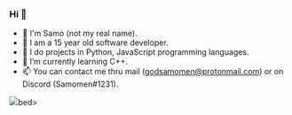 ### Hi  👋

- 🔭 I'm Samo (not my real name).
- 👾 I am a 15 year old software developer.
- 📁 I do projects in Python, JavaScript programming languages.
- 🌱 I’m currently learning C++.
- 📫 You can contact me thru mail (godsamomen@protonmail.com) or on Discord (Samomen#1231).

<a href="https://wakatime.com"><img src="https://wakatime.com/share/@515ee3da-50d2-4d49-bcc3-5a3d8e4b2880/f94fcf6c-046e-4f07-b6ae-02926d71fad8.png" /></a>bed>

